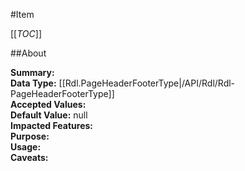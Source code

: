 #Item

[[_TOC_]]

##About

**Summary:**   
**Data Type:** [[Rdl.PageHeaderFooterType|/API/Rdl/Rdl-PageHeaderFooterType]]  
**Accepted Values:**   
**Default Value:** null  
**Impacted Features:**   
**Purpose:**   
**Usage:**   
**Caveats:**   

